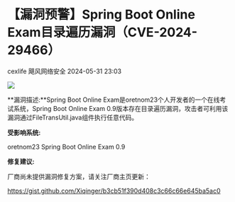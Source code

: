 #  【漏洞预警】Spring Boot Online Exam目录遍历漏洞（CVE-2024-29466）   
cexlife  飓风网络安全   2024-05-31 23:03  
  
![](https://mmbiz.qpic.cn/mmbiz_png/ibhQpAia4xu022GC9mJE2Fiaib2poiaibD3mQjsvtSSMTU5fA9WxbJmOyFXjoL4EzdugQNKGy0F8JldYJRPjYGpShOnQ/640?wx_fmt=png&from=appmsg "")  
  
**漏洞描述:**Spring Boot Online Exam是oretnom23个人开发者的一个在线考试系统，Spring Boot Online Exam 0.9版本存在目录遍历漏洞，攻击者可利用该漏洞通过FileTransUtil.java组件执行任意代码。  
  
**受影响系统:**  
  
oretnom23 Spring Boot Online Exam 0.9  
  
**修复建议:**  
  
厂商尚未提供漏洞修复方案，请关注厂商主页更新：  
  
https://gist.github.com/Xiqinger/b3cb51f390d408c3c66c66e645ba5ac0  
  
